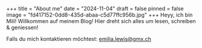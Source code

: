 +++
title = "About me"
date = "2024-11-04"
draft = false
pinned = false
image = "fd417152-0dd8-435d-abaa-c5d77ffc956b.jpg"
+++
Heyy, ich bin Mili! 
Willkommen auf meinem Blog!
Hier dreht sich alles um lesen, schreiben & geniessen!

Falls du mich kontaktieren möchtest:
emilia.lewis@gmx.ch